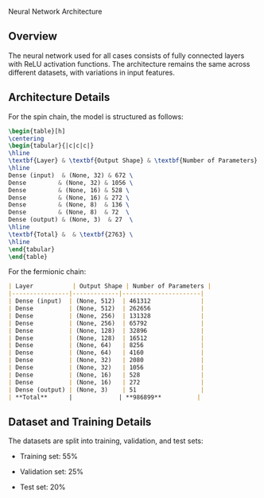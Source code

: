 Neural Network Architecture

## Overview

The neural network used for all cases consists of fully connected layers with ReLU activation functions. The architecture remains the same across different datasets, with variations in input features.

## Architecture Details

For the spin chain, the model is structured as follows:

```latex
\begin{table}[h]
\centering
\begin{tabular}{|c|c|c|}
\hline
\textbf{Layer} & \textbf{Output Shape} & \textbf{Number of Parameters} \
\hline
Dense (input)  & (None, 32) & 672 \
Dense         & (None, 32) & 1056 \
Dense         & (None, 16) & 528 \
Dense         & (None, 16) & 272 \
Dense         & (None, 8)  & 136 \
Dense         & (None, 8)  & 72  \
Dense (output) & (None, 3)  & 27  \
\hline
\textbf{Total} &  & \textbf{2763} \
\hline
\end{tabular}
\end{table}
```

For the fermionic chain:

```markdown
| Layer           | Output Shape | Number of Parameters |
|----------------|-------------|----------------------|
| Dense (input)  | (None, 512)  | 461312              |
| Dense          | (None, 512)  | 262656              |
| Dense          | (None, 256)  | 131328              |
| Dense          | (None, 256)  | 65792               |
| Dense          | (None, 128)  | 32896               |
| Dense          | (None, 128)  | 16512               |
| Dense          | (None, 64)   | 8256                |
| Dense          | (None, 64)   | 4160                |
| Dense          | (None, 32)   | 2080                |
| Dense          | (None, 32)   | 1056                |
| Dense          | (None, 16)   | 528                 |
| Dense          | (None, 16)   | 272                 |
| Dense (output) | (None, 3)    | 51                  |
| **Total**      |             | **986899**          |
```

## Dataset and Training Details

The datasets are split into training, validation, and test sets:

- Training set: 55%

- Validation set: 25%

- Test set: 20%

